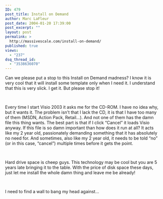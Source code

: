 ```yaml
---
ID: 479
post_title: Install on Demand
author: Marc LaFleur
post_date: 2004-01-20 17:39:00
post_excerpt: ""
layout: post
permalink: >
  http://massivescale.com/install-on-demand/
published: true
views:
  - "237"
dsq_thread_id:
  - "3538636070"
---
```

<div class="Section1"> <p class="MsoNormal">Can we please put a stop to this Install on Demand madness? I know it is very cool that it will install some template only when I need it. I understand that this is very slick. I get it. But please stop it!</p> <p class="MsoNormal">&nbsp;</p> <p class="MsoNormal">Every time I start Visio 2003 it asks me for the CD-ROM. I have no idea why, but it wants it. The problem isn&rsquo;t that I lack the CD, it is that I have too many of them (MSDN, Action Pack, Retail&hellip;). And not one of them has the damn file this thing wants. The best part is that if I click &ldquo;Cancel&rdquo; it loads Visio anyway. If this file is so damn important than how does it run at all? It acts like my 2 year old, passionately demanding something that it has absolutely no need for. And sometimes, also like my 2 year old, it needs to be told &ldquo;no&rdquo; (or in this case, &ldquo;cancel&rdquo;) multiple times before it gets the point.</p> <p class="MsoNormal">&nbsp;</p> <p class="MsoNormal">Hard drive space is cheep guys. This technology may be cool but you are 5 years late bringing it to the table. With the price of disk space these days, just let me install the whole damn thing and leave me be already!</p> <p class="MsoNormal">&nbsp;</p> <p class="MsoNormal">I need to find a wall to bang my head against&hellip;</p></div>